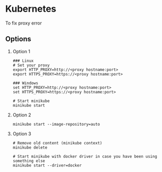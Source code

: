 # Kubernetes

To fix proxy error

## Options

1. Option 1

    ```shell
    ### Linux 
    # Set your proxy
    export HTTP_PROXY=http://<proxy hostname:port>
    export HTTPS_PROXY=https://<proxy hostname:port>

    ### Windows
    set HTTP_PROXY=http://<proxy hostname:port>
    set HTTPS_PROXY=https://<proxy hostname:port>

    # Start minikube  
    minikube start
    ```

2. Option 2

    ```shell
    minikube start --image-repository=auto
    ```

3. Option 3

    ```shell
    # Remove old content (minikube context)
    minikube delete

    # Start minikube with docker driver in case you have been using something else
    minikube start --driver=docker
    ```
